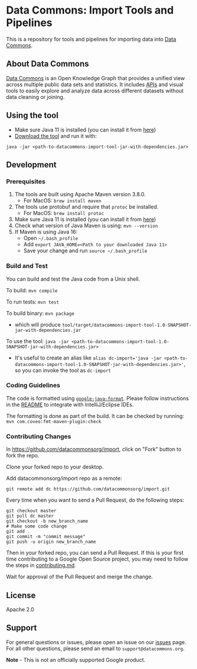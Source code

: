 # Data Commons: Import Tools and Pipelines

This is a repository for tools and pipelines for importing data into [Data
Commons](https://datacommons.org).

## About Data Commons

[Data Commons](https://datacommons.org/) is an Open Knowledge Graph that
provides a unified view across multiple public data sets and statistics. It
includes [APIs](https://docs.datacommons.org/api/) and visual tools to easily
explore and analyze data across different datasets without data cleaning or
joining.

## Using the tool

- Make sure Java 11 is installed (you can install it from [here](https://www.oracle.com/java/technologies/javase-downloads.html#javasejdk))
- [Download the tool](https://github.com/datacommonsorg/import/releases) and run it with:
```
java -jar <path-to-datacommons-import-tool-jar-with-dependencies.jar>
```

## Development

### Prerequisites
1. The tools are built using Apache Maven version 3.8.0.
    - For MacOS: ```brew install maven```
2. The tools use protobuf and require that `protoc` be installed.
    - For MacOS: ```brew install protoc```
3. Make sure Java 11 is installed (you can install it from [here](https://www.oracle.com/java/technologies/javase-downloads.html#javasejdk))
4. Check what version of Java Maven is using: ```mvn --version```
5. If Maven is using Java 16:
    - Open ```~/.bash_profile```
    - Add ```export JAVA_HOME=<Path to your downloaded Java 11>```
    - Save your change and run ```source ~/.bash_profile```

### Build and Test

You can build and test the Java code from a Unix shell.

To build: ```mvn compile```

To run tests: ```mvn test```

To build binary: ```mvn package```
- which will produce  ```tool/target/datacommons-import-tool-1.0-SNAPSHOT-jar-with-dependencies.jar```

To use the tool: ```java -jar <path-to-datacommons-import-tool-1.0-SNAPSHOT-jar-with-dependencies.jar>``` 
- It's useful to create an alias like ```alias dc-import='java -jar <path-to-datacommons-import-tool-1.0-SNAPSHOT-jar-with-dependencies.jar>'```, so you can invoke the tool as ```dc-import```

### Coding Guidelines

The code is formatted using
[`google-java-format`](https://github.com/google/google-java-format). Please
follow instructions in the
[README](https://github.com/google/google-java-format/blob/master/README.md)
to integrate with IntelliJ/Eclipse IDEs.

The formatting is done as part of the build. It can be checked by running:
```mvn com.coveo:fmt-maven-plugin:check```

### Contributing Changes

In https://github.com/datacommonsorg/import, click on "Fork" button to fork the
repo.

Clone your forked repo to your desktop.

Add datacommonsorg/import repo as a remote:

```shell
git remote add dc https://github.com/datacommonsorg/import.git
```

Every time when you want to send a Pull Request, do the following steps:

```shell
git checkout master
git pull dc master
git checkout -b new_branch_name
# Make some code change
git add .
git commit -m "commit message"
git push -u origin new_branch_name
```

Then in your forked repo, you can send a Pull Request. If this is your first
time contributing to a Google Open Source project, you may need to follow the
steps in [contributing.md](contributing.md).

Wait for approval of the Pull Request and merge the change.

## License

Apache 2.0

## Support

For general questions or issues, please open an issue on our
[issues](https://github.com/datacommonsorg/import/issues) page. For all other
questions, please send an email to `support@datacommons.org`.

**Note** - This is not an officially supported Google product.

